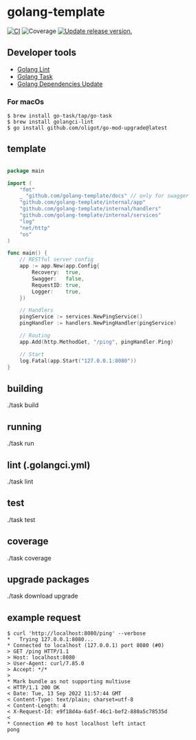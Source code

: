 # golang-template
[![CI](https://github.com/tj-actions/coverage-badge-go/workflows/CI/badge.svg)](https://github.com/tj-actions/coverage-badge-go/actions?query=workflow%3ACI)
![Coverage](https://img.shields.io/badge/Coverage-100.0%25-brightgreen)
[![Update release version.](https://github.com/tj-actions/coverage-badge-go/workflows/Update%20release%20version./badge.svg)](https://github.com/tj-actions/coverage-badge-go/actions?query=workflow%3A%22Update+release+version.%22)

## Developer tools
- [Golang Lint](https://golangci-lint.run/)
- [Golang Task](https://taskfile.dev/)
- [Golang Dependencies Update](https://github.com/oligot/go-mod-upgrade)

### For macOs
```shell
$ brew install go-task/tap/go-task
$ brew install golangci-lint
$ go install github.com/oligot/go-mod-upgrade@latest
```

## template
```go

package main

import (
    "fmt"
    _ "github.com/golang-template/docs" // only for swagger
    "github.com/golang-template/internal/app"
    "github.com/golang-template/internal/handlers"
    "github.com/golang-template/internal/services"
    "log"
    "net/http"
    "os"
)

func main() {
    // RESTful server config
    app := app.New(app.Config{
        Recovery:  true,
        Swagger:   false,
        RequestID: true,
        Logger:    true,
    })

    // Handlers
    pingService := services.NewPingService()
    pingHandler := handlers.NewPingHandler(pingService)

    // Routing
    app.Add(http.MethodGet, "/ping", pingHandler.Ping)

    // Start
    log.Fatal(app.Start("127.0.0.1:8080"))
}
```

## building

./task build

## running

./task run

## lint (.golangci.yml)

./task lint

## test

./task test

## coverage

./task coverage

## upgrade packages

./task download upgrade

## example request
```text
$ curl 'http://localhost:8080/ping' --verbose
*   Trying 127.0.0.1:8080...
* Connected to localhost (127.0.0.1) port 8080 (#0)
> GET /ping HTTP/1.1
> Host: localhost:8080
> User-Agent: curl/7.85.0
> Accept: */*
>
* Mark bundle as not supporting multiuse
< HTTP/1.1 200 OK
< Date: Tue, 13 Sep 2022 11:57:44 GMT
< Content-Type: text/plain; charset=utf-8
< Content-Length: 4
< X-Request-Id: e9f18d4a-6a5f-46c1-bef2-880a5c78535d
<
* Connection #0 to host localhost left intact
pong
```
